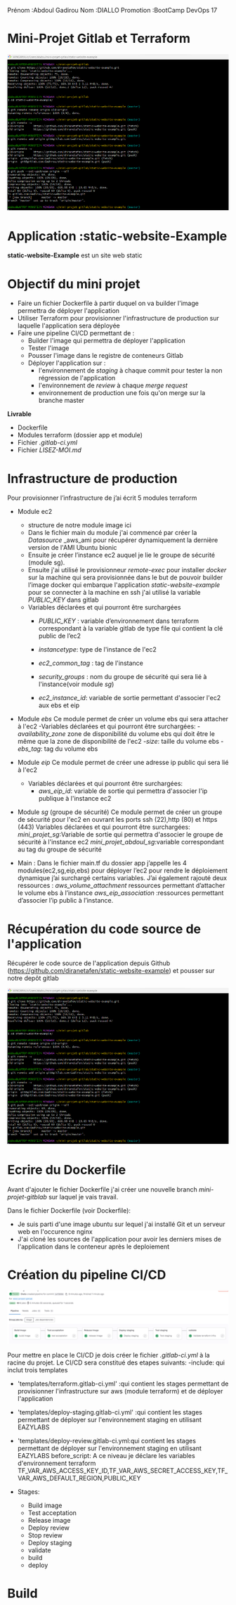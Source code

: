 Prénom :Abdoul Gadirou
Nom :DIALLO
Promotion :BootCamp DevOps 17

# Mini-Projet Gitlab et Terraform

![Alt text](image.png)

# Application :static-website-Example

**static-website-Example** est un site web static 

# Objectif du mini projet

- Faire un fichier Dockerfile à partir duquel on va builder l'image permettra de déployer l'application
- Utiliser Terraform pour provisionner l'infrastructure de production sur laquelle l'application sera déployée
- Faire une pipeline CI/CD permettant de :
   - Builder l'image qui permettra de déployer l'application
   - Tester l'image
   - Pousser l'image dans le registre de conteneurs Gitlab
   - Déployer l'application sur :
        - l'environnement de *staging* à chaque commit pour tester la non régression de 
          l'application
        - l'environnement de *review* à chaque *merge request* 
        - environnement de production une fois qu'on merge sur la branche master
 
**Livrable**

- Dockerfile
- Modules terraform (dossier app et module)
- Fichier _.gitlab-ci.yml_
- Fichier _LISEZ-MOI.md_

# Infrastructure de production
   Pour provisionner l’infrastructure de j’ai écrit 5 modules terraform
   - Module ec2 
      - structure de notre module 
          image ici 
      - Dans le fichier main du module j'ai commencé par créer la _Datasource_  _aws_ami pour 
        récupérer dynamiquement la dernière version de l'AMI Ubuntu bionic
      - Ensuite je créer l’instance ec2 auquel je lie le groupe de sécurité (module sg).
      - Ensuite j'ai utilisé le provisionneur _remote-exec_ pour installer _docker_ sur la machine qui sera provisionnée dans le but de pouvoir builder  l’image docker qui embarque l'application _static-website-example_ 
       pour se connecter à la machine en ssh j'ai utilisé la variable *PUBLIC_KEY* dans gitlab
       - Variables déclarées et qui pourront être surchargées
           - *PUBLIC_KEY* : variable d’environnement dans terraform correspondant à la variable gitlab de type file qui contient la clé public de l’ec2 
           - *instancetype*: type de l'instance de l'ec2
           - *ec2_common_tag* : tag de l'instance
           - *security_groups* : nom du groupe de sécurité qui sera lié à l'instance(voir module *sg*)
         
           - *ec2_instance_id*: variable de sortie permettant d'associer l'ec2 aux ebs et eip
  - Module *ebs* 
      Ce module permet de créer un volume ebs qui sera attacher à l'ec2
      -Variables déclarées et qui pourront être surchargées:
        -*availability_zone* zone de disponibilité du volume ebs qui doit être le même que la zone de disponibilité de l'ec2
        -*size*: taille du volume ebs 
        -*ebs_tag*: tag du volume ebs

  - Module *eip*
     Ce module permet de créer une adresse ip public qui sera lié à l'ec2
      - Variables déclarées et qui pourront être surchargées:
        - *aws_eip_id*: variable de sortie qui permettra d'associer l'ip publique à l'instance ec2

  - Module *sg* (groupe de sécurité)
    Ce module permet de créer un groupe de sécurité pour l'ec2 en ouvrant les ports ssh (22),http (80) et https (443)
    Variables déclarées et qui pourront être surchargées:
     *mini_projet_sg*:Variable de sortie qui permettra d'associer le groupe de sécurité à l'instance ec2
     *mini_projet_abdoul_sg*:variable correspondant au tag du groupe de sécurité

  - Main :
      Dans le fichier main.tf du dossier app j’appelle les 4 modules(ec2,sg,eip,ebs) pour déployer l’ec2 pour rendre le déploiement dynamique j’ai surchargé certains variables.
      J’ai également rajouté deux ressources :
      *aws_volume_attachment* ressources permettant d’attacher le volume ebs à l’instance
      *aws_eip_association* :ressources permettant d’associer l’ip public à l’instance.

 
    
# Récupération du code source de l'application
  Récupérer le code source de l'application depuis Github (https://github.com/diranetafen/static-website-example) et pousser sur notre depôt gitlab

 ![Alt text](image.png)

# Ecrire du Dockerfile
  Avant d'ajouter le fichier Dockerfile j'ai créer une nouvelle branch _mini-projet-gitblab_ sur laquel je vais travail.

  Dans le fichier Dockerfile (voir Dockerfile):
  - Je suis parti d'une image  ubuntu sur lequel 
    j'ai installé Git et un serveur web en l'occurence nginx 
  - J'ai cloné les sources de l'application pour 
    avoir les derniers mises de l'application dans le conteneur après le deploiement 

# Création du pipeline CI/CD

   ![Alt text](images/image-4.png)

  Pour mettre en place le CI/CD je dois créer le fichier _.gitlab-ci.yml_ à la racine du projet.
  Le CI/CD sera constitué des etapes suivants:
  -include: qui inclut trois templates
  - 'templates/terraform.gitlab-ci.yml' :qui contient les stages permettant de provisionner l'infrastructure sur aws (module terraform) et de déployer l'application
  - 'templates/deploy-staging.gitlab-ci.yml' :qui contient les stages permettant de déployer sur l'environnement staging en utilisant EAZYLABS
  - 'templates/deploy-review.gitlab-ci.yml:qui contient les stages permettant de déployer sur l'environnement staging en utilisant EAZYLABS
  before_script: A ce niveau je déclare les variables d'environnement terraform
   TF_VAR_AWS_ACCESS_KEY_ID,TF_VAR_AWS_SECRET_ACCESS_KEY,TF_VAR_AWS_DEFAULT_REGION,PUBLIC_KEY

  - Stages:
     - Build image
     - Test acceptation
     - Release image
     - Deploy review
     - Stop review
     - Deploy staging
     - validate
     - build
     - deploy  


# Build
 





